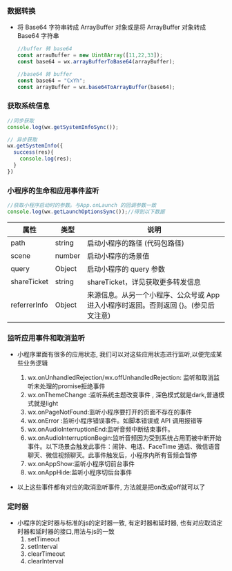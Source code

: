### 数据转换

+ 将 Base64 字符串转成 ArrayBuffer 对象或是将 ArrayBuffer 对象转成 Base64 字符串

  ```js
  //buffer 转 base64
  const arrauBuffer = new Uint8Array([11,22,33]);
  const base64 = wx.arrayBufferToBase64(arrayBuffer);
  ```

  ```js
  //base64 转 buffer
  const base64 = "CxYh";
  const arrayBuffer = wx.base64ToArrayBuffer(base64);
  ```

  

### 获取系统信息

```js
//同步获取
console.log(wx.getSystemInfoSync());

// 异步获取
wx.getSystemInfo({
  success(res){
    console.log(res);
  }
})
```



### 小程序的生命和应用事件监听

```js
//获取小程序启动时的参数。与App.onLaunch 的回调参数一致
console.log(wx.getLaunchOptionsSync());//得到以下数据
```

| **属性**     | **类型** | **说明**                                                     |
| ------------ | -------- | ------------------------------------------------------------ |
| path         | string   | 启动小程序的路径 (代码包路径)                                |
| scene        | number   | 启动小程序的场景值                                           |
| query        | Object   | 启动小程序的 query 参数                                      |
| shareTicket  | string   | shareTicket，详见获取更多转发信息                            |
| referrerInfo | Object   | 来源信息。从另一个小程序、公众号或 App 进入小程序时返回。否则返回 {}。(参见后文注意) |



### 监听应用事件和取消监听

+ 小程序里面有很多的应用状态, 我们可以对这些应用状态进行监听,以便完成某些业务逻辑
  1. wx.onUnhandledRejection/wx.offUnhandledRejection: 监听和取消监听未处理的promise拒绝事件
  2. wx.onThemeChange :监听系统主题改变事件 , 深色模式就是dark,普通模式就是light
  3. wx.onPageNotFound:监听小程序要打开的页面不存在的事件
  4. wx.onError :监听小程序错误事件。如脚本错误或 API 调用报错等
  5. wx.onAudioInterruptionEnd:监听音频中断结束事件。
  6. wx.onAudioInterruptionBegin:监听音频因为受到系统占用而被中断开始事件。以下场景会触发此事件：闹钟、电话、FaceTime 通话、微信语音聊天、微信视频聊天。此事件触发后，小程序内所有音频会暂停
  7. wx.onAppShow:监听小程序切前台事件
  8. wx.onAppHide:监听小程序切后台事件

+ 以上这些事件都有对应的取消监听事件, 方法就是把on改成off就可以了



### 定时器

+ 小程序的定时器与标准的js的定时器一致, 有定时器和延时器, 也有对应取消定时器和延时器的接口,用法与js的一致
  1. setTimeout
  2. setInterval
  3. clearTimeout
  4. clearInterval